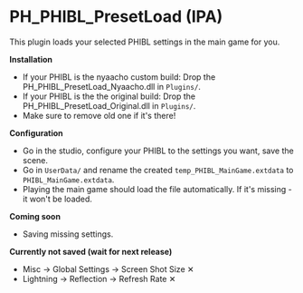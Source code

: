# PH_PHIBL_PresetLoad (IPA)

This plugin loads your selected PHIBL settings in the main game for you.  

**Installation**  
* If your PHIBL is the nyaacho custom build:  Drop the PH_PHIBL_PresetLoad_Nyaacho.dll in `Plugins/`.  
* If your PHIBL is the the original build:  Drop the PH_PHIBL_PresetLoad_Original.dll in `Plugins/`.  
* Make sure to remove old one if it's there!  


**Configuration**  
* Go in the studio, configure your PHIBL to the settings you want, save the scene.  
* Go in `UserData/` and rename the created `temp_PHIBL_MainGame.extdata` to `PHIBL_MainGame.extdata`.  
* Playing the main game should load the file automatically. If it's missing - it won't be loaded.  

**Coming soon**  
* Saving missing settings.  

**Currently not saved (wait for next release)**  
* Misc -> Global Settings -> Screen Shot Size ✕  
* Lightning -> Reflection -> Refresh Rate ✕  
